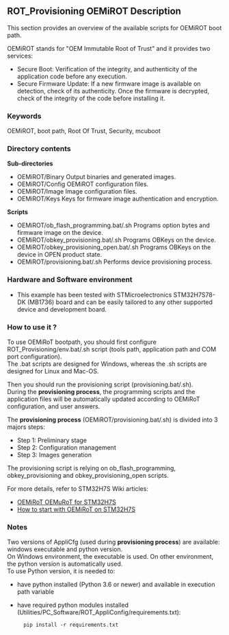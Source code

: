 ## <b>ROT_Provisioning OEMiROT Description</b>

This section provides an overview of the available scripts for OEMiROT boot path.

OEMiROT stands for "OEM Immutable Root of Trust" and it provides two services:

  - Secure Boot: Verification of the integrity, and authenticity of the application code before any execution.
  - Secure Firmware Update: If a new firmware image is available on detection, check of its authenticity.
                            Once the firmware is decrypted, check of the integrity of the code before installing it.

### <b>Keywords</b>

OEMiROT, boot path, Root Of Trust, Security, mcuboot

### <b>Directory contents</b>

<b>Sub-directories</b>

- OEMiROT/Binary                               Output binaries and generated images.
- OEMiROT/Config                               OEMiROT configuration files.
- OEMiROT/Image                                Image configuration files.
- OEMiROT/Keys                                 Keys for firmware image authentication and encryption.

<b>Scripts</b>

- OEMiROT/ob_flash_programming.bat/.sh         Programs option bytes and firmware image on the device.
- OEMiROT/obkey_provisioning.bat/.sh           Programs OBKeys on the device.
- OEMiROT/obkey_provisioning_open.bat/.sh      Programs OBKeys on the device in OPEN product state.
- OEMiROT/provisioning.bat/.sh                 Performs device provisioning process.

### <b>Hardware and Software environment</b>

- This example has been tested with STMicroelectronics STM32H7S78-DK (MB1736)
  board and can be easily tailored to any other supported device and development board.


### <b>How to use it ?</b>

To use OEMiRoT bootpath, you should first configure ROT_Provisioning/env.bat/.sh script
(tools path, application path and COM port configuration).<br>
The .bat scripts are designed for Windows, whereas the .sh scripts are designed for Linux and Mac-OS.

Then you should run the provisioning script (provisioning.bat/.sh).<br>
During the **provisioning process**, the programming scripts and the application files will
be automatically updated according to OEMiRoT configuration, and user answers.

The **provisioning process** (OEMiROT/provisioning.bat/.sh) is divided into 3 majors steps:

- Step 1: Preliminary stage
- Step 2: Configuration management
- Step 3: Images generation

The provisioning script is relying on ob_flash_programming, obkey_provisioning and obkey_provisioning_open scripts.

For more details, refer to STM32H7S Wiki articles:

  - [OEMiRoT OEMuRoT for STM32H7S](https://wiki.st.com/stm32mcu/wiki/Security:OEMiRoT_OEMuRoT_for_STM32H7S)
  - [How to start with OEMiRoT on STM32H7S](https://wiki.st.com/stm32mcu/wiki/Security:How_to_start_with_OEMiRoT_on_STM32H7S)

### <b>Notes</b>

Two versions of AppliCfg (used during **provisioning process**) are available: windows executable and python version.<br>
On Windows environment, the executable is used. On other environment, the python version is automatically used.<br>
To use Python version, it is needed to:

- have python installed (Python 3.6 or newer) and available in execution path variable
- have required python modules installed (Utilities/PC_Software/ROT_AppliConfig/requirements.txt):

        pip install -r requirements.txt
